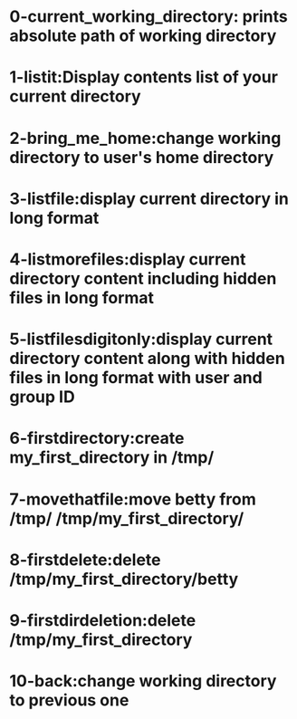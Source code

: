 # 0-current_working_directory: prints absolute path of working directory
# 1-listit:Display contents list of your current directory
# 2-bring_me_home:change working directory to user's home directory
# 3-listfile:display current directory in long format
# 4-listmorefiles:display current directory content including hidden files in long format
# 5-listfilesdigitonly:display current directory content along with hidden files in long format with user and group ID
# 6-firstdirectory:create my_first_directory in /tmp/
# 7-movethatfile:move betty from /tmp/ /tmp/my_first_directory/
# 8-firstdelete:delete /tmp/my_first_directory/betty
# 9-firstdirdeletion:delete /tmp/my_first_directory
# 10-back:change working directory to previous one
